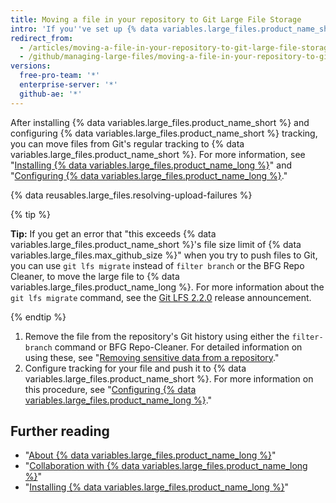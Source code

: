 ```yaml
---
title: Moving a file in your repository to Git Large File Storage
intro: 'If you''ve set up {% data variables.large_files.product_name_short %}, and you have an existing file in your repository that needs to be tracked in {% data variables.large_files.product_name_short %}, you need to first remove it from your repository.'
redirect_from:
  - /articles/moving-a-file-in-your-repository-to-git-large-file-storage
  - /github/managing-large-files/moving-a-file-in-your-repository-to-git-large-file-storage
versions:
  free-pro-team: '*'
  enterprise-server: '*'
  github-ae: '*'
---
```

After installing {% data variables.large_files.product_name_short %} and configuring {% data variables.large_files.product_name_short %} tracking, you can move files from Git's regular tracking to {% data variables.large_files.product_name_short %}. For more information, see "[Installing {% data variables.large_files.product_name_long %}](/github/managing-large-files/installing-git-large-file-storage)" and "[Configuring {% data variables.large_files.product_name_long %}](/github/managing-large-files/configuring-git-large-file-storage)."

{% data reusables.large_files.resolving-upload-failures %}

{% tip %}

**Tip:** If you get an error that "this exceeds {% data variables.large_files.product_name_short %}'s file size limit of {% data variables.large_files.max_github_size %}" when you try to push files to Git, you can use `git lfs migrate` instead of `filter branch` or the BFG Repo Cleaner, to move the large file to {% data variables.large_files.product_name_long %}. For more information about the `git lfs migrate` command, see the [Git LFS 2.2.0](https://github.com/blog/2384-git-lfs-2-2-0-released) release announcement.

{% endtip %}

1.  Remove the file from the repository's Git history using either the `filter-branch` command or BFG Repo-Cleaner. For detailed information on using these, see "[Removing sensitive data from a repository](/articles/removing-sensitive-data-from-a-repository)."
2. Configure tracking for your file and push it to {% data variables.large_files.product_name_short %}. For more information on this procedure, see "[Configuring {% data variables.large_files.product_name_long %}](/articles/configuring-git-large-file-storage)."

## Further reading

- "[About {% data variables.large_files.product_name_long %}](/articles/about-git-large-file-storage)"
- "[Collaboration with {% data variables.large_files.product_name_long %}](/articles/collaboration-with-git-large-file-storage/)"
- "[Installing {% data variables.large_files.product_name_long %}](/articles/installing-git-large-file-storage)"
